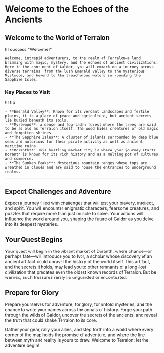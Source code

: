 # Welcome to the Echoes of the Ancients

## Welcome to the World of Terralon

!!! success "Welcome!"

    Welcome, intrepid adventurers, to the realm of Terralon—a land brimming with magic, mystery, and the echoes of ancient civilizations. Here in the continent of Galdor, you will embark on a journey across diverse terrains, from the lush Emerald Valley to the mysterious Mystwood, and beyond to the treacherous waters surrounding the Sapphire Isles.

### Key Places to Visit

!!! tip

    - **Emerald Valley**: Known for its verdant landscapes and fertile plains, it is a place of peace and agriculture, but ancient secrets lie buried beneath its soils.
    - **Mystwood**: A dense and fog-laden forest where the trees are said to be as old as Terralon itself. The wood hides creatures of old magic and forgotten shrines.
    - **The Sapphire Isles**: A cluster of islands surrounded by deep blue seas and notorious for their pirate activity as well as ancient maritime ruins.
    - **Doranth**: This bustling market city is where your journey starts. Doranth is known for its rich history and as a melting pot of cultures and commerce.
    - **The Sunken Peaks**: Mysterious mountain ranges whose tops are wreathed in clouds and are said to house the entrances to underground realms.

---

## Expect Challenges and Adventure

Expect a journey filled with challenges that will test your bravery, intellect, and spirit. You will encounter enigmatic characters, fearsome creatures, and puzzles that require more than just muscle to solve. Your actions will influence the world around you, shaping the future of Galdor as you delve into its deepest mysteries.

## Your Quest Begins

Your quest will begin in the vibrant market of Doranth, where chance—or perhaps fate—will introduce you to Ivor, a scholar whose discovery of an ancient artifact could unravel the history of the world itself. This artifact, and the secrets it holds, may lead you to other remnants of a long-lost civilization that predates even the oldest known records of Terralon. But be warned, such treasures rarely lie unguarded or uncontested.

## Prepare for Glory

Prepare yourselves for adventure, for glory, for untold mysteries, and the chance to write your names across the annals of history. Forge your path through the wilds of Galdor, uncover the secrets of the ancients, and reveal the truth that could shake Terralon to its core.

Gather your gear, rally your allies, and step forth into a world where every corner of the map holds the promise of adventure, and where the line between myth and reality is yours to draw. Welcome to Terralon; let the adventure begin!